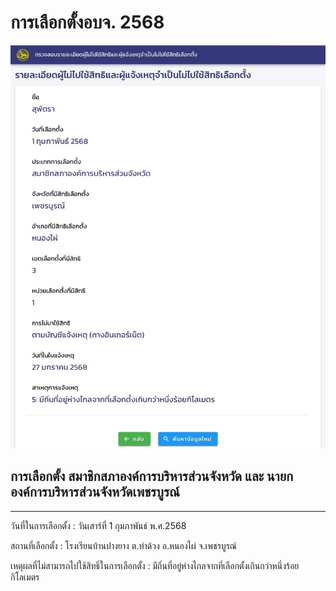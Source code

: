 # การเลือกตั้งอบจ. 2568

![election](img/election.jpg)

## การเลือกตั้ง สมาชิกสภาองค์การบริหารส่วนจังหวัด และ นายกองค์การบริหารส่วนจังหวัดเพชรบูรณ์

---

วันที่ในการเลือกตั้ง : วันเสาร์ที่ 1 กุมภาพันธ์ พ.ศ.2568

สถานที่เลือกตั้ง :  โรงเรียนบ้านปางยาง ต.ท่าด้วง อ.หนองไผ่ จ.เพชรบูรณ์

เหตุผลที่ไม่สามารถไปใช้สิทธิ์ในการเลือกตั้ง : มีถิ่นที่อยู่ห่างไกลจากที่เลือกตั้งเกินกว่าหนึ่งร้อยกิโลเมตร
